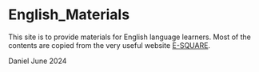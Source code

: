 # English_Materials

This site is to provide materials for English language learners. Most of the contents are copied from the very useful website [E-SQUARE](http://edu.szmdata.com/).

Daniel 
June 2024